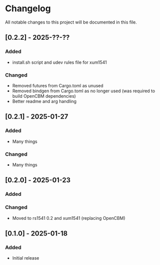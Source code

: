 # Changelog
All notable changes to this project will be documented in this file.

## [0.2.2] - 2025-??-??
### Added
- install.sh script and udev rules file for xum1541

### Changed
- Removed futures from Cargo.toml as unused
- Removed bindgen from Cargo.toml as no longer used (was required to build OpenCBM dependencies)
- Better readme and arg handling

## [0.2.1] - 2025-01-27
### Added
- Many things

### Changed
- Many things

## [0.2.0] - 2025-01-23
### Added

### Changed
- Moved to rs1541 0.2 and xum1541 (replacing OpenCBM)

## [0.1.0] - 2025-01-18
### Added
- Initial release
